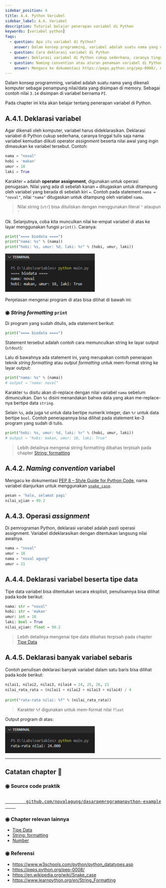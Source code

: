 ```yaml
---
sidebar_position: 4
title: A.4. Python Variabel
sidebar_label: A.4. Variabel
description: Tutorial belajar penerapan variabel di Python
keywords: [variabel python]
faqs:
  - question: Apa itu variabel di Python?
    answer: Dalam konsep programming, variabel adalah suatu nama yang dikenali komputer sebagai penampung suatu nilai/data yang disimpan di memory. Sebagai contoh nilai 3.14 disimpan di variabel bernama PI
  - question: Cara deklarasi variabel di Python
    answer: Deklarasi variabel di Python cukup sederhana, caranya tinggal tulis saja nama variabel kemudian diikuti operator *assignment* beserta nilai yang ingin dimasukan ke variabel tersebut. Contoh → nama = "noval"
  - question: Naming convention atau aturan penamaan variabel di Python
    answer: Mengacu ke dokumentasi https://peps.python.org/pep-0008/, nama variabel dianjurkan untuk menggunakan snake_case. Contoh → pesan = 'halo, selamat pagi'
---
```


Dalam konsep programming, variabel adalah suatu nama yang dikenali komputer sebagai penampung nilai/data yang disimpan di memory. Sebagai contoh nilai `3.14` disimpan di variabel bernama `PI`.

Pada chapter ini kita akan belajar tentang penerapan variabel di Python.

## A.4.1. Deklarasi variabel

Agar dikenali oleh komputer, variabel harus dideklarasikan. Deklarasi variabel di Python cukup sederhana, caranya tinggal tulis saja nama variabel kemudian diikuti operator *assignment* beserta nilai awal yang ingin dimasukan ke variabel tersebut. Contoh:

```python
nama = "noval"
hobi = 'makan'
umur = 18
laki = True
```

Karakter `=` adalah **operator assignment**, digunakan untuk operasi penugasan. Nilai yang ada di sebelah kanan `=` ditugaskan untuk ditampung oleh variabel yang berada di sebelah kiri `=`. Contoh pada statement `nama = "noval"`, nilai `"nama"` ditugaskan untuk ditampung oleh variabel `nama`.

> Nilai string (`str`) bisa dituliskan dengan menggunakan literal `"` ataupun `'`

Ok. Selanjutnya, coba kita munculkan nilai ke-empat variabel di atas ke layar menggunakan fungsi `print()`. Caranya:

```python
print("==== biodata ====")
print("nama: %s" % (nama))
print("hobi: %s, umur: %d, laki: %r" % (hobi, umur, laki))
```

![variabel python](img/variables-1.png)

Penjelasan mengenai program di atas bisa dilihat di bawah ini:

### ◉ *String formatting* `print`

Di program yang sudah ditulis, ada statement berikut:

```python
print("==== biodata ====")
```

Statement tersebut adalah contoh cara memunculkan string ke layar output (`stdout`):

Lalu di bawahnya ada statement ini, yang merupakan contoh penerapan teknik *string formatting* atau *output formatting* untuk mem-format string ke layar output:

```python
print("nama: %s" % (nama))
# output → "nama: noval"
```

Karakter `%s` disitu akan di-replace dengan nilai variabel `nama` sebelum dimunculkan. Dan `%s` disini menandakan bahwa data yang akan me-replace-nya bertipe data `string`.

Selain `%s`, ada juga `%d` untuk data bertipe numerik integer, dan `%r` untuk data bertipe `bool`. Contoh penerapannya bisa dilihat pada statement ke-3 program yang sudah di tulis.

```python
print("hobi: %s, umur: %d, laki: %r" % (hobi, umur, laki))
# output → "hobi: makan, umur: 18, laki: True"
```

> Lebih detailnya mengenai string formatting dibahas terpisah pada chapter [String: formatting](/basic/string#a173-string-formatting)

## A.4.2. *Naming convention* variabel

Mengacu ke dokumentasi [PEP 8 – Style Guide for Python Code](https://peps.python.org/pep-0008/), nama variabel dianjurkan untuk menggunakan [`snake_case`](https://en.wikipedia.org/wiki/Snake_case).

```python
pesan = 'halo, selamat pagi'
nilai_ujian = 99.2
```

## A.4.3. Operasi *assignment*

Di pemrograman Python, deklarasi variabel adalah pasti operasi assignment. Variabel dideklarasikan dengan ditentukan langsung nilai awalnya.

```python
nama = "noval"
umur = 18
nama = "noval agung"
umur = 21
```

## A.4.4. Deklarasi variabel beserta tipe data

Tipe data variabel bisa ditentukan secara eksplisit, penulisannya bisa dilihat pada kode berikut:

```python
nama: str = "noval"
hobi: str = 'makan'
umur: int = 18
laki: bool = True
nilai_ujian: float = 99.2
```

> Lebih detailnya mengenai tipe data dibahas terpisah pada chapter [Tipe Data](/basic/tipe-data)

## A.4.5. Deklarasi banyak variabel sebaris

Contoh penulisan deklarasi banyak variabel dalam satu baris bisa dilihat pada kode berikut:

```python
nilai1, nilai2, nilai3, nilai4 = 24, 25, 26, 21
nilai_rata_rata = (nilai1 + nilai2 + nilai3 + nilai4) / 4

print("rata-rata nilai: %f" % (nilai_rata_rata))
```

> Karakter `%f` digunakan untuk mem-format nilai `float`

Output program di atas:

![variabel python](img/variables-2.png)

---

<div class="section-footnote">

## Catatan chapter 📑

### ◉ Source code praktik

<pre>
    <a href="https://github.com/novalagung/dasarpemrogramanpython-example/tree/master/variables">
        github.com/novalagung/dasarpemrogramanpython-example/../variables
    </a>
</pre>

### ◉ Chapter relevan lainnya

- [Tipe Data](/basic/tipe-data)
- [String: formatting](/basic/string#a173-string-formatting)
- [Number](#)

### ◉ Referensi

- https://www.w3schools.com/python/python_datatypes.asp
- https://peps.python.org/pep-0008/
- https://en.wikipedia.org/wiki/Snake_case
- https://www.learnpython.org/en/String_Formatting

</div>
